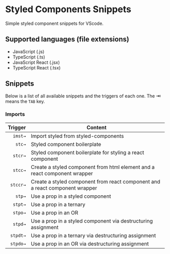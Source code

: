 # Styled Components Snippets

Simple styled component snippets for VScode.

## Supported languages (file extensions)

- JavaScript (.js)
- TypeScript (.ts)
- JavaScript React (.jsx)
- TypeScript React (.tsx)

## Snippets

Below is a list of all available snippets and the triggers of each one. The **⇥** means the `TAB` key.

### Imports

|  Trigger | Content                                                                      |
| -------: | ---------------------------------------------------------------------------- |
|  `imst→` | Import styled from styled-components                                         |
|   `stc→` | Styled component boilerplate                                                 |
|  `stcr→` | Styled component boilerplate for styling a react component                   |
|  `stcc→` | Create a styled component from html element and a react component wrapper    |
| `stccr→` | Create a styled component from react component and a react component wrapper |
|   `stp→` | Use a prop in a styled component                                             |
|  `stpt→` | Use a prop in a ternary                                                      |
|  `stpo→` | Use a prop in an OR                                                          |
|  `stpd→` | Use a prop in a styled component via destructuring assignment                |
| `stpdt→` | Use a prop in a ternary via destructuring assignment                         |
| `stpdo→` | Use a prop in an OR via destructuring assignment                             |
